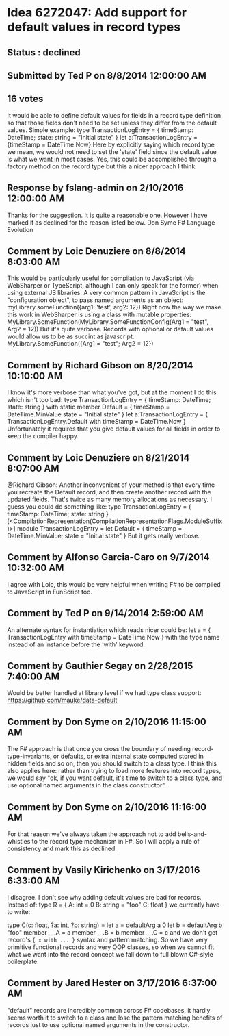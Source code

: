 # Idea 6272047: Add support for default values in record types #

## Status : declined

## Submitted by Ted P on 8/8/2014 12:00:00 AM

## 16 votes

It would be able to define default values for fields in a record type definition so that those fields don't need to be set unless they differ from the default values.
Simple example:
type TransactionLogEntry = {
timeStamp: DateTime;
state: string = "Initial state"
}
let a:TransactionLogEntry = {timeStamp = DateTime.Now}
Here by explicitly saying which record type we mean, we would not need to set the 'state' field since the default value is what we want in most cases. Yes, this could be accomplished through a factory method on the record type but this a nicer approach I think.

## Response by fslang-admin on 2/10/2016 12:00:00 AM

Thanks for the suggestion. It is quite a reasonable one. However I have marked it as declined for the reason listed below.
Don Syme
F# Language Evolution


## Comment by Loic Denuziere on 8/8/2014 8:03:00 AM

This would be particularly useful for compilation to JavaScript (via WebSharper or TypeScript, although I can only speak for the former) when using external JS libraries. A very common pattern in JavaScript is the "configuration object", to pass named arguments as an object:
myLibrary.someFunction({arg1: 'test', arg2: 12})
Right now the way we make this work in WebSharper is using a class with mutable properties:
MyLibrary.SomeFunction(MyLibrary.SomeFunctionConfig(Arg1 = "test", Arg2 = 12))
But it's quite verbose. Records with optional or default values would allow us to be as succint as javascript:
MyLibrary.SomeFunction({Arg1 = "test"; Arg2 = 12})

## Comment by Richard Gibson on 8/20/2014 10:10:00 AM

I know it's more verbose than what you've got, but at the moment I do this which isn't too bad:
type TransactionLogEntry = {
timeStamp: DateTime;
state: string
} with
static member Default = {
timeStamp = DateTime.MinValue
state = "Initial state"
}
let a:TransactionLogEntry = { TransactionLogEntry.Default with timeStamp = DateTime.Now }
Unfortunately it requires that you give default values for all fields in order to keep the compiler happy.

## Comment by Loic Denuziere on 8/21/2014 8:07:00 AM

@Richard Gibson: Another inconvenient of your method is that every time you recreate the Default record, and then create another record with the updated fields. That's twice as many memory allocations as necessary. I guess you could do something like:
type TransactionLogEntry = { timeStamp: DateTime; state: string }
[<CompilationRepresentation(CompilationRepresentationFlags.ModuleSuffix)>]
module TransactionLogEntry =
let Default = { timeStamp = DateTime.MinValue; state = "Initial state" }
But it gets really verbose.

## Comment by Alfonso Garcia-Caro on 9/7/2014 10:32:00 AM

I agree with Loic, this would be very helpful when writing F# to be compiled to JavaScript in FunScript too.

## Comment by Ted P on 9/14/2014 2:59:00 AM

An alternate syntax for instantiation which reads nicer could be:
let a = { TransactionLogEntry with timeStamp = DateTime.Now }
with the type name instead of an instance before the 'with' keyword.

## Comment by Gauthier Segay on 2/28/2015 7:40:00 AM

Would be better handled at library level if we had type class support:
https://github.com/mauke/data-default

## Comment by Don Syme on 2/10/2016 11:15:00 AM

The F# approach is that once you cross the boundary of needing record-type-invariants, or defaults, or extra internal state computed stored in hidden fields and so on, then you should switch to a class type. I think this also applies here: rather than trying to load more features into record types, we would say "ok, if you want default, it's time to switch to a class type, and use optional named arguments in the class constructor".

## Comment by Don Syme on 2/10/2016 11:16:00 AM

For that reason we've always taken the approach not to add bells-and-whistles to the record type mechanism in F#. So I will apply a rule of consistency and mark this as declined.

## Comment by Vasily Kirichenko on 3/17/2016 6:33:00 AM

I disagree. I don't see why adding default values are bad for records.
Instead of:
type R =
{ A: int = 0
B: string = "foo"
C: float }
we currently have to write:

type C(c: float, ?a: int, ?b: string) =
let a = defaultArg a 0
let b = defaultArg b "foo"
member __.A = a
member __.B = b
member __.C = c
and we don't get record's `{ x with ... }` syntax and pattern matching.
So we have very primitive functional records and very OOP classes, so when we cannot fit what we want into the record concept we fall down to full blown C#-slyle boilerplate.

## Comment by Jared Hester on 3/17/2016 6:37:00 AM

"default" records are incredibly common across F# codebases, it hardly seems worth it to switch to a class and lose the pattern matching benefits of records just to use optional named arguments in the constructor.
